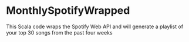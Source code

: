 # MonthlySpotifyWrapped
This Scala code wraps the Spotify Web API and will generate a playlist of your top 30 songs from the past four weeks
